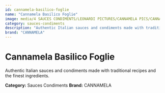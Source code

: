 ```yaml
---
id: cannamela-basilico-foglie
name: "Cannamela Basilico Foglie"
image: media/4 SAUCES CONDIMENTS/LEONARDI PICTURES/CANNAMELA PICS/CANNAMELA BASILICO FOGLIE.png
category: sauces-condiments
description: "Authentic Italian sauces and condiments made with traditional recipes and the finest ingredients."
brand: "CANNAMELA"
---
```


# Cannamela Basilico Foglie

Authentic Italian sauces and condiments made with traditional recipes and the finest ingredients.

**Category:** Sauces Condiments
**Brand:** CANNAMELA
